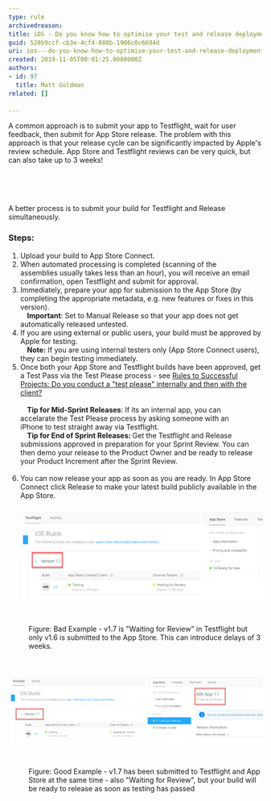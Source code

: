 ```yaml
---
type: rule
archivedreason: 
title: iOS - Do you know how to optimise your test and release deployments?
guid: 528b9ccf-cb3e-4cf4-880b-1906c0c6694d
uri: ios---do-you-know-how-to-optimise-your-test-and-release-deployments
created: 2019-11-05T00:01:25.0000000Z
authors:
- id: 97
  title: Matt Goldman
related: []

---
```



​A common approach is to submit your app to Testflight, wait for user feedback, then submit for App Store release. The problem with this approach is that your release cycle can be significantly impacted by Apple's review schedule. App Store and Testflight reviews can be very quick, but can also take up to 3 weeks!<br><div><br></div>
<br><excerpt class='endintro'></excerpt><br>
<p>A better process is to submit your build for Testflight and Release simultaneously.<br></p><h3 class="ssw15-rteElement-H3">​​Steps:<br></h3><ol><li>Upload your build to App Store Connect.</li><li>When automated processing is completed (scanning of the assemblies usually takes less than an hour), you will receive an email confirmation, open Testflight and submit for approval.<br></li><li>Immediately, prepare your app for submission to the App Store (by completing the appropriate metadata, e.g. new features or fixes in this version).<br><strong>    Important</strong>: Set to Manual Release so that your app does not get automatically released untested.<br></li><li>If you are using external or public users, your build must be approved by Apple for testing.<br><strong>    Note:</strong> If you are using internal testers only (App Store Connect users), they can begin testing immediately.​<br></li><li>Once both your App Store and Testflight builds have been approved, get a Test Pass via the Test Please process - see <a href="/_layouts/15/FIXUPREDIRECT.ASPX?WebId=3dfc0e07-e23a-4cbb-aac2-e778b71166a2&TermSetId=07da3ddf-0924-4cd2-a6d4-a4809ae20160&TermId=b9ec5dbc-7379-47ea-9cc2-59bd3769cd18">Rules to Successful Projects: Do you conduct a "test please" internally and then with the client?​</a><br>​<br><strong>    Tip for Mid-Sprint Releases</strong>: If its an internal app, you can accelarate the Test Please process by asking someone with an iPhone to test straight away via Testflight.<br><strong>    Tip for End of Sprint Releases: </strong>Get the Testflight and Release submissions approved in preparation for your Sprint Review. You can then demo your release to the Product Owner and be ready to release your Product Increment after the Sprint Review.<br><br></li><li>You can now release your app as soon as you are ready. In App Store Connect click Release to make your latest build publicly available in the App Store.<br><br><img src="bad-example-new.png" alt="bad-example-new.png" style="margin:5px;width:808px;" /><br><br></li></ol><dd class="ssw15-rteElement-FigureBad">​​Figure: Bad Example - v1.7 is "Waiting for Review" in Testflight but only v1.6 is submitted to the App Store. This can introduce delays of 3 weeks.<br></dd><p class="ssw15-rteElement-P">​​​​<br></p><p class="ssw15-rteElement-P"><img src="good-example-new.png" alt="good-example-new.png" style="margin:5px;width:808px;" /><br><br></p><dd class="ssw15-rteElement-FigureGood">​​Figure: Good Example - v1.7 has been submitted to Testflight and App Store at the same time - also "Waiting for Review", but your build will be ready to release as soon as testing has passed<br><br></dd><p class="ssw15-rteElement-P"><br></p>


